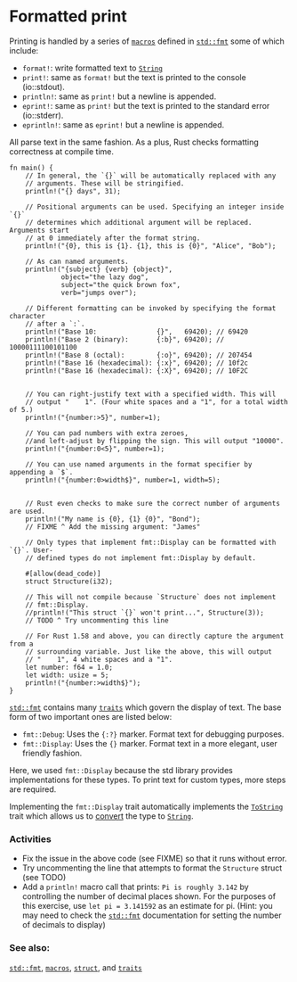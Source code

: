 # Formatted print

Printing is handled by a series of [`macros`][macros] defined in
[`std::fmt`][fmt] some of which include:

* `format!`: write formatted text to [`String`][string]
* `print!`: same as `format!` but the text is printed to the console
  (io::stdout).
* `println!`: same as `print!` but a newline is appended.
* `eprint!`: same as `print!` but the text is printed to the standard error
  (io::stderr).
* `eprintln!`: same as `eprint!` but a newline is appended.

All parse text in the same fashion. As a plus, Rust checks formatting
correctness at compile time.

```rust,editable,ignore,mdbook-runnable
fn main() {
    // In general, the `{}` will be automatically replaced with any
    // arguments. These will be stringified.
    println!("{} days", 31);

    // Positional arguments can be used. Specifying an integer inside `{}`
    // determines which additional argument will be replaced. Arguments start
    // at 0 immediately after the format string.
    println!("{0}, this is {1}. {1}, this is {0}", "Alice", "Bob");

    // As can named arguments.
    println!("{subject} {verb} {object}",
             object="the lazy dog",
             subject="the quick brown fox",
             verb="jumps over");

    // Different formatting can be invoked by specifying the format character
    // after a `:`.
    println!("Base 10:               {}",   69420); // 69420
    println!("Base 2 (binary):       {:b}", 69420); // 10000111100101100
    println!("Base 8 (octal):        {:o}", 69420); // 207454
    println!("Base 16 (hexadecimal): {:x}", 69420); // 10f2c
    println!("Base 16 (hexadecimal): {:X}", 69420); // 10F2C


    // You can right-justify text with a specified width. This will
    // output "    1". (Four white spaces and a "1", for a total width of 5.)
    println!("{number:>5}", number=1);

    // You can pad numbers with extra zeroes,
    //and left-adjust by flipping the sign. This will output "10000".
    println!("{number:0<5}", number=1);

    // You can use named arguments in the format specifier by appending a `$`.
    println!("{number:0>width$}", number=1, width=5);


    // Rust even checks to make sure the correct number of arguments are used.
    println!("My name is {0}, {1} {0}", "Bond");
    // FIXME ^ Add the missing argument: "James"

    // Only types that implement fmt::Display can be formatted with `{}`. User-
    // defined types do not implement fmt::Display by default.

    #[allow(dead_code)]
    struct Structure(i32);

    // This will not compile because `Structure` does not implement
    // fmt::Display.
    //println!("This struct `{}` won't print...", Structure(3));
    // TODO ^ Try uncommenting this line

    // For Rust 1.58 and above, you can directly capture the argument from a
    // surrounding variable. Just like the above, this will output
    // "    1", 4 white spaces and a "1".
    let number: f64 = 1.0;
    let width: usize = 5;
    println!("{number:>width$}");
}
```

[`std::fmt`][fmt] contains many [`traits`][traits] which govern the display
of text. The base form of two important ones are listed below:

* `fmt::Debug`: Uses the `{:?}` marker. Format text for debugging purposes.
* `fmt::Display`: Uses the `{}` marker. Format text in a more elegant, user
  friendly fashion.

Here, we used `fmt::Display` because the std library provides implementations
for these types. To print text for custom types, more steps are required.

Implementing the `fmt::Display` trait automatically implements the
[`ToString`] trait which allows us to [convert] the type to [`String`][string].

### Activities

* Fix the issue in the above code (see FIXME) so that it runs without
  error.
* Try uncommenting the line that attempts to format the `Structure` struct
  (see TODO)
* Add a `println!` macro call that prints: `Pi is roughly 3.142` by controlling
  the number of decimal places shown. For the purposes of this exercise, use
  `let pi = 3.141592` as an estimate for pi. (Hint: you may need to check the
  [`std::fmt`][fmt] documentation for setting the number of decimals to display)

### See also:

[`std::fmt`][fmt], [`macros`][macros], [`struct`][structs],
and [`traits`][traits]

[fmt]: https://doc.rust-lang.org/std/fmt/
[macros]: ../macros.md
[string]: ../std/str.md
[structs]: ../custom_types/structs.md
[traits]: https://doc.rust-lang.org/std/fmt/#formatting-traits
[`ToString`]: https://doc.rust-lang.org/std/string/trait.ToString.html
[convert]: ../conversion/string.md
